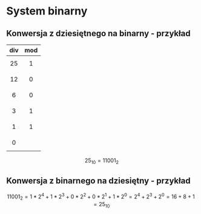 # System binarny

## Konwersja z dziesiętnego na binarny - przykład

| **div** | **mod** |
| :-----: | :-----: |
| $$25$$  |  $$1$$  |
| $$12$$  |  $$0$$  |
|  $$6$$  |  $$0$$  |
|  $$3$$  |  $$1$$  |
|  $$1$$  |  $$1$$  |
|  $$0$$  |         |

$$
25_{10}=11001_2
$$

## Konwersja z binarnego na dziesiętny - przykład

$$
11001_2=1*2^4+1*2^3+0*2^2+0*2^1+1*2^0=2^4+2^3+2^0=16+8+1=25_{10}
$$
